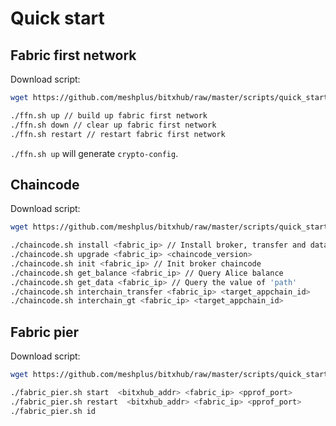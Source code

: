 # Quick start

## Fabric first network

Download script:

```bash
wget https://github.com/meshplus/bitxhub/raw/master/scripts/quick_start/ffn.sh
```

```bash
./ffn.sh up // build up fabric first network
./ffn.sh down // clear up fabric first network
./ffn.sh restart // restart fabric first network
```

`./ffn.sh up` will generate `crypto-config`.

## Chaincode

Download script:

```bash
wget https://github.com/meshplus/bitxhub/raw/master/scripts/quick_start/chaincode.sh
```

```bash
./chaincode.sh install <fabric_ip> // Install broker, transfer and data_swapper chaincode
./chaincode.sh upgrade <fabric_ip> <chaincode_version> 
./chaincode.sh init <fabric_ip> // Init broker chaincode
./chaincode.sh get_balance <fabric_ip> // Query Alice balance
./chaincode.sh get_data <fabric_ip> // Query the value of 'path'
./chaincode.sh interchain_transfer <fabric_ip> <target_appchain_id>
./chaincode.sh interchain_gt <fabric_ip> <target_appchain_id>
```

## Fabric pier
Download script:

```bash
wget https://github.com/meshplus/bitxhub/raw/master/scripts/quick_start/fabric_pir.sh
```

```bash
./fabric_pier.sh start  <bitxhub_addr> <fabric_ip> <pprof_port> 
./fabric_pier.sh restart  <bitxhub_addr> <fabric_ip> <pprof_port> 
./fabric_pier.sh id
```

